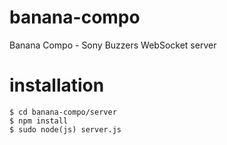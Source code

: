 banana-compo
============

Banana Compo - Sony Buzzers WebSocket server

installation
============

```
$ cd banana-compo/server
$ npm install
$ sudo node(js) server.js
```

